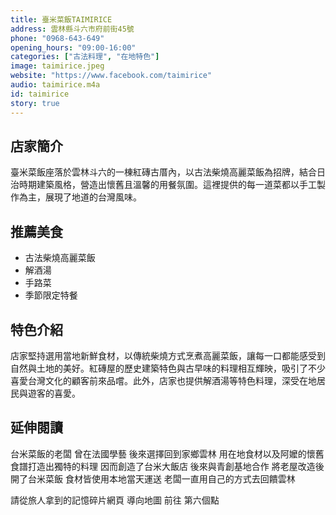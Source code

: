 ```yaml
---
title: 臺米菜飯TAIMIRICE
address: 雲林縣斗六市府前街45號
phone: "0968-643-649"
opening_hours: "09:00-16:00"
categories: ["古法料理", "在地特色"]
image: taimirice.jpeg
website: "https://www.facebook.com/taimirice"
audio: taimirice.m4a
id: taimirice
story: true
---
```


## 店家簡介

臺米菜飯座落於雲林斗六的一棟紅磚古厝內，以古法柴燒高麗菜飯為招牌，結合日治時期建築風格，營造出懷舊且溫馨的用餐氛圍。這裡提供的每一道菜都以手工製作為主，展現了地道的台灣風味。

## 推薦美食

- 古法柴燒高麗菜飯
- 解酒湯
- 手路菜
- 季節限定特餐

## 特色介紹

店家堅持選用當地新鮮食材，以傳統柴燒方式烹煮高麗菜飯，讓每一口都能感受到自然與土地的美好。紅磚屋的歷史建築特色與古早味的料理相互輝映，吸引了不少喜愛台灣文化的顧客前來品嚐。此外，店家也提供解酒湯等特色料理，深受在地居民與遊客的喜愛。

## 延伸閱讀

台米菜飯的老闆
曾在法國學藝
後來選擇回到家鄉雲林
用在地食材以及阿嬤的懷舊食譜打造出獨特的料理
因而創造了台米大飯店
後來與青創基地合作
將老屋改造後開了台米菜飯
食材皆使用本地當天運送
老闆一直用自己的方式去回饋雲林

請從旅人拿到的記憶碎片網頁
導向地圖
前往 第六個點